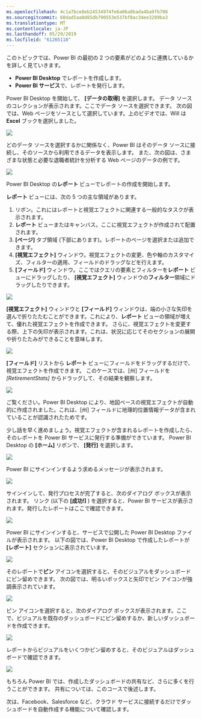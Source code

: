 ```yaml
---
ms.openlocfilehash: 4c1a7bce8eb24534974fe6a06a8bada4ba9fb708
ms.sourcegitcommit: 60dad5aa0d85db790553e537bf8ac34ee3289ba3
ms.translationtype: MT
ms.contentlocale: ja-JP
ms.lasthandoff: 05/29/2019
ms.locfileid: "61265118"
---
```

このトピックでは、Power BI の最初の 2 つの要素がどのように連携しているかを詳しく見ていきます。

* **Power BI Desktop** でレポートを作成します。
* **Power BI サービス**で、レポートを発行します。

Power BI Desktop を開始して、 **[データの取得]** を選択します。 データ ソースのコレクションが表示されます。ここでデータ ソースを選択できます。 次の図では、Web ページをソースとして選択しています。上のビデオでは、Will は **Excel** ブックを選択しました。

![](media/0-2-get-started-power-bi-desktop/c0a2_1.png)

どのデータ ソースを選択するかに関係なく、Power BI はそのデータ ソースに接続し、そのソースから利用できるデータを表示します。 また、次の図は、さまざまな状態と必要な退職者統計を分析する Web ページのデータの例です。

![](media/0-2-get-started-power-bi-desktop/c0a2_2.png)

Power BI Desktop の**レポート** ビューでレポートの作成を開始します。

**レポート** ビューには、次の 5 つの主な領域があります。

1. リボン。これにはレポートと視覚エフェクトに関連する一般的なタスクが表示されます。
2. **レポート** ビューまたはキャンバス。ここに視覚エフェクトが作成されて配置されます。
3. **[ページ]** タブ領域 (下部にあります)。レポートのページを選択または追加できます。
4. **[視覚エフェクト]** ウィンドウ。視覚エフェクトの変更、色や軸のカスタマイズ、フィルターの適用、フィールドのドラッグなどを行えます。
5. **[フィールド]** ウィンドウ。ここではクエリの要素とフィルターを**レポート** ビューにドラッグしたり、 **[視覚エフェクト]** ウィンドウの**フィルター**領域にドラッグしたりできます。

![](media/0-2-get-started-power-bi-desktop/c0a2_3.png)

**[視覚エフェクト]** ウィンドウと **[フィールド]** ウィンドウは、端の小さな矢印を選んで折りたたむことができます。これにより、**レポート** ビューの領域が増えて、優れた視覚エフェクトを作成できます。 さらに、視覚エフェクトを変更する際、上下の矢印が表示されます。これは、状況に応じてそのセクションの展開や折りたたみができることを意味します。

![](media/0-2-get-started-power-bi-desktop/c0a2_4.png)

**[フィールド]** リストから **レポート** ビューにフィールドをドラッグするだけで、視覚エフェクトを作成できます。 このケースでは、[州] フィールドを *[RetirementStats]* からドラッグして、その結果を観察します。

![](media/0-2-get-started-power-bi-desktop/c0a2_5.png)

ご覧ください。Power BI Desktop により、地図ベースの視覚エフェクトが自動的に作成されました。これは、[州] フィールドに地理的位置情報データが含まれていることが認識されたためです。

少し話を早く進めましょう。視覚エフェクトが含まれるレポートを作成したら、そのレポートを Power BI サービスに発行する準備ができています。 Power BI Desktop の **[ホーム]** リボンで、 **[発行]** を選択します。

![](media/0-2-get-started-power-bi-desktop/c0a2_6.png)

Power BI にサインインするよう求めるメッセージが表示されます。

![](media/0-2-get-started-power-bi-desktop/c0a2_7.png)

サインインして、発行プロセスが完了すると、次のダイアログ ボックスが表示されます。 リンク (以下の **[成功!]** ) を選択すると、Power BI サービスが表示されます。発行したレポートはここで確認できます。

![](media/0-2-get-started-power-bi-desktop/c0a2_8.png)

Power BI にサインインすると、サービスで公開した Power BI Desktop ファイルが表示されます。 以下の図では、Power BI Desktop で作成したレポートが **[レポート]** セクションに表示されています。

![](media/0-2-get-started-power-bi-desktop/c0a2_9.png)

そのレポートで**ピン** アイコンを選択すると、そのビジュアルをダッシュボードにピン留めできます。 次の図では、明るいボックスと矢印でピン アイコンが強調表示されています。

![](media/0-2-get-started-power-bi-desktop/c0a2_10.png)

ピン アイコンを選択すると、次のダイアログ ボックスが表示されます。ここで、ビジュアルを既存のダッシュボードにピン留めするか、新しいダッシュボードを作成できます。

![](media/0-2-get-started-power-bi-desktop/c0a2_11.png)

レポートからビジュアルをいくつかピン留めすると、そのビジュアルはダッシュボードで確認できます。

![](media/0-2-get-started-power-bi-desktop/c0a2_12.png)

もちろん Power BI では、作成したダッシュボードの共有など、さらに多くを行うことができます。 共有については、このコースで後述します。

次は、Facebook、Salesforce など、クラウド サービスに接続するだけでダッシュボードを自動作成する機能について確認します。

